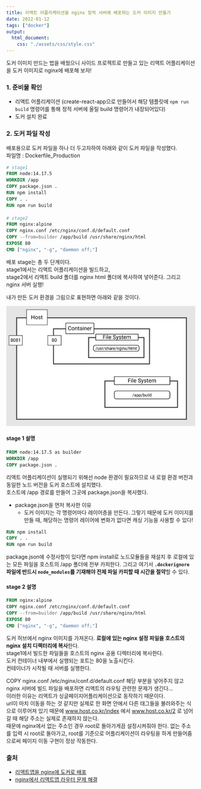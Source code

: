 ```yaml
---
title: 리액트 어플리케이션을 nginx 정적 서버에 배포하는 도커 이미지 만들기
date: 2022-01-12
tags: ["docker"]
output:
  html_document:
    css: "./assets/css/style.css"
---
```


도커 이미지 만드는 법을 배웠으니 사이드 프로젝트로 만들고 있는 리액트 어플리케이션을 도커 이미지로 nginx에 배포해 보자!

### 1. 준비물 확인

- 리액트 어플리케이션 (create-react-app으로 만들어서 해당 템플릿에 `npm run build` 명령어를 통해 정적 서버에 올릴 build 명령어가 내장되어있다)
- 도커 설치 완료

### 2. 도커 파일 작성

배포용으로 도커 파일을 하나 더 두고자하여 아래와 같이 도커 파일을 작성했다.  
파일명 : Dockerfile_Production

```dockerfile
# stage1
FROM node:14.17.5
WORKDIR /app
COPY package.json .
RUN npm install
COPY . .
RUN npm run build

# stage2
FROM nginx:alpine
COPY nginx.conf /etc/nginx/conf.d/default.conf
COPY --from=builder /app/build /usr/share/nginx/html
EXPOSE 80
CMD ["nginx", "-g", "daemon off;"]

```

배포 stage는 총 두 단계이다.  
stage1에서는 리액트 어플리케이션을 빌드하고,  
stage2에서 리액트 build 폴더를 nginx html 폴더에 복사하여 넣어준다. 그리고 nginx 서버 실행!

내가 만든 도커 환경을 그림으로 표현하면 아래와 같을 것이다.

![도커](./dockerFileSystem.jpg)

#### stage 1 설명

```dockerfile
FROM node:14.17.5 as builder
WORKDIR /app
COPY package.json .
```

리액트 어플리케이션이 실행되기 위해선 node 환경이 필요하므로 내 로컬 환경 버전과 동일한 노드 버전을 도커 호스트에 설치했다.  
호스트에 /app 경로를 만들어 그곳에 package.json을 복사했다.

- package.json을 먼저 복사한 이유
  - 도커 이미지는 각 명령어마다 레이어층을 만든다. 그렇기 때문에 도커 이미지를 만들 때, 해당하는 명령어 레이어에 변화가 없다면 캐싱 기능을 사용할 수 있다!

```dockerfile
RUN npm install
COPY . .
RUN npm run build
```

package.json에 수정사항이 있다면 npm install로 노드모듈들을 재설치 후 로컬에 있는 모든 파일을 호스트의 /app 폴더에 전부 카피한다. 그리고 여기서
**`.dockerignore` 파일에 반드시 `node_modules`를 기재해야 전체 파일 카피할 때 시간을 절약**할 수 있다.

#### stage 2 설명

```dockerfile
FROM nginx:alpine
COPY nginx.conf /etc/nginx/conf.d/default.conf
COPY --from=builder /app/build /usr/share/nginx/html
EXPOSE 80
CMD ["nginx", "-g", "daemon off;"]
```
도커 허브에서 nginx 이미지를 가져온다.
**로컬에 있는 nginx 설정 파일을 호스트의 nginx 설치 디렉터리에 복사**한다.      
stage1에서 빌드한 파일들을 호스트의 nginx 공용 디렉터리에 복사한다.   
도커 컨테이너 내부에서 실행되는 포트는 80을 노출시킨다.   
컨테이너가 시작될 때 서버를 실행한다.   

COPY nginx.conf /etc/nginx/conf.d/default.conf 해당 부분을 넣어주지 않고 nginx 서버에 빌드 파일을 배포하면 리액트의 라우팅 관련한 문제가 생긴다...   
이러한 이유는 리액트가 싱글페이지어플리케이션으로 동작하기 때문이다.   
url이 마치 이동을 하는 것 같지만 실제로 한 화면 안에서 다른 태그들을 불러와주는 식으로 이루어져 있기 때문에 www.host.co.kr/index 에서 www.host.co.kr/2 로 넘어갈 때 해당 주소는 실제로 존재하지 않는다.   
때문에 nginx에서 없는 주소인 경우 root로 돌아가게끔 설정시켜줘야 한다. 없는 주소를 입력 시 root로 돌아가고, root를 기준으로 어플리케이션이 라우팅을 하게 만들어줌으로써 페이지 이동 구현이 정상 작동한다.

### 출처

- [리액트앱을 nginx에 도커로 배포](https://www.youtube.com/watch?v=gM2cWo1DWIk)
- [nginx에서 리액트앱 라우터 문제 해결](https://medium.com/greedygame-engineering/so-you-want-to-dockerize-your-react-app-64fbbb74c217)
